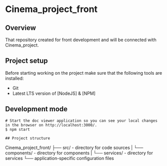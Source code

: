# Cinema_project_front

## Overview

That repository created for front development and will be connected with Cinema_project.

## Project setup

Before starting working on the project make sure that the following tools are installed:

- Git
- Latest LTS version of [NodeJS] & [NPM]

## Development mode

```
# Start the doc viewer application so you can see your local changes in the browser on http://localhost:3000/.
$ npm start

## Project structure

```
Cinema_project_front/
├── src/ - directory for code sources
|  └── components/ - directory for components
|  └── services/ - directory for services
└── application-specific configuration files
